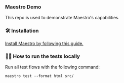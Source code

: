 ### Maestro Demo
This repo is used to demonstrate Maestro's capabilities.
### 🛠️ Installation
[Install Maestro by following this guide.](https://maestro.mobile.dev/getting-started/installing-maestro)
### 🏃🏽 How to run the tests locally
Run all test flows with the following command:
```
maestro test --format html src/
```